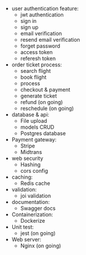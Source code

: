 - user authentication feature:
    - jwt authentication
    - sign in
    - sign up
    - email verification
    - resend email verification
    - forget password
    - access token
    - referesh token
- order ticket process:
    - search flight
    - book flight
    - process
    - checkout & payment
    - generate ticket
    - refund (on going)
    - reschedule (on going)
- database & api:
    - File upload
    - models CRUD
    - Postgres database
- Payment gateway:
    - Stripe
    - Midtrans
- web security
    - Hashing
    - cors config
- caching:
    - Redis cache
- validation:
    - joi validation
- documentation:
    - Swagger docs
- Containerization:
    - Dockerize
- Unit test:
    - jest (on going)
- Web server:
    - Nginx (on going)